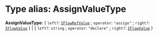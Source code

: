 # Type alias: AssignValueType

**AssignValueType**: { `left?`: [`IFlowRefValue`](/en/auto-docs/form-materials/interfaces/IFlowRefValue.md) ; `operator`: `"assign"` ; `right?`: [`IFlowValue`](/en/auto-docs/form-materials/types/IFlowValue.md)  } | { `left?`: `string` ; `operator`: `"declare"` ; `right?`: [`IFlowValue`](/en/auto-docs/form-materials/types/IFlowValue.md)  }
